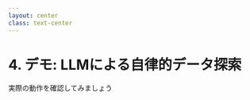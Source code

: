 ```yaml
---
layout: center
class: text-center
---
```


# 4. デモ: LLMによる自律的データ探索

<div class="text-gray-400 mt-8 text-2xl">
  実際の動作を確認してみましょう
</div>